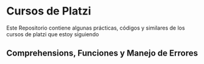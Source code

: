 # Cursos de Platzi

Este Repositorio contiene algunas prácticas, códigos y similares de los cursos de platzi que estoy siguiendo

## Comprehensions, Funciones y Manejo de Errores
 



